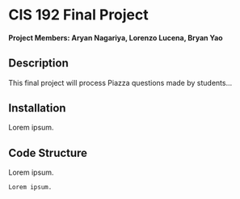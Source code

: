 # CIS 192 Final Project

#### Project Members: Aryan Nagariya, Lorenzo Lucena, Bryan Yao

## Description

This final project will process Piazza questions made by students...

## Installation

Lorem ipsum.

## Code Structure

Lorem ipsum.

`Lorem ipsum.`
